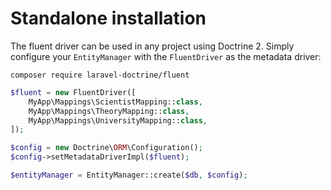 # Standalone installation

The fluent driver can be used in any project using Doctrine 2. Simply configure your `EntityManager` with the 
`FluentDriver` as the metadata driver:

```
composer require laravel-doctrine/fluent
```

```php
$fluent = new FluentDriver([
	MyApp\Mappings\ScientistMapping::class,
	MyApp\Mappings\TheoryMapping::class,
	MyApp\Mappings\UniversityMapping::class,
]);

$config = new Doctrine\ORM\Configuration();
$config->setMetadataDriverImpl($fluent);

$entityManager = EntityManager::create($db, $config);
```
